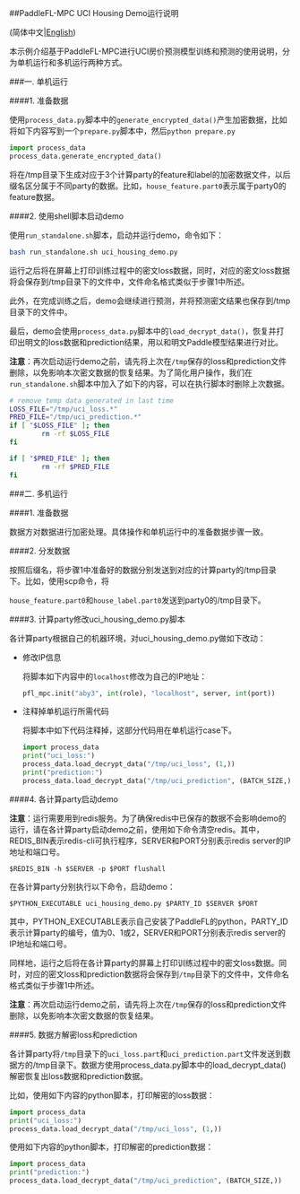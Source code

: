 ##PaddleFL-MPC UCI Housing Demo运行说明

(简体中文|[English](./README.md))

本示例介绍基于PaddleFL-MPC进行UCI房价预测模型训练和预测的使用说明，分为单机运行和多机运行两种方式。

###一. 单机运行

####1. 准备数据

使用`process_data.py`脚本中的`generate_encrypted_data()`产生加密数据，比如将如下内容写到一个`prepare.py`脚本中，然后`python prepare.py`

```python
import process_data
process_data.generate_encrypted_data()
```

将在/tmp目录下生成对应于3个计算party的feature和label的加密数据文件，以后缀名区分属于不同party的数据。比如，`house_feature.part0`表示属于party0的feature数据。

####2. 使用shell脚本启动demo

使用`run_standalone.sh`脚本，启动并运行demo，命令如下：

```bash 
bash run_standalone.sh uci_housing_demo.py
```

运行之后将在屏幕上打印训练过程中的密文loss数据，同时，对应的密文loss数据将会保存到/tmp目录下的文件中，文件命名格式类似于步骤1中所述。

此外，在完成训练之后，demo会继续进行预测，并将预测密文结果也保存到/tmp目录下的文件中。

最后，demo会使用`process_data.py`脚本中的`load_decrypt_data()`，恢复并打印出明文的loss数据和prediction结果，用以和明文Paddle模型结果进行对比。

**注意**：再次启动运行demo之前，请先将上次在`/tmp`保存的loss和prediction文件删除，以免影响本次密文数据的恢复结果。为了简化用户操作，我们在`run_standalone.sh`脚本中加入了如下的内容，可以在执行脚本时删除上次数据。

```bash
# remove temp data generated in last time
LOSS_FILE="/tmp/uci_loss.*"
PRED_FILE="/tmp/uci_prediction.*"
if [ "$LOSS_FILE" ]; then
        rm -rf $LOSS_FILE
fi

if [ "$PRED_FILE" ]; then
        rm -rf $PRED_FILE
fi
```



###二. 多机运行

####1. 准备数据

数据方对数据进行加密处理。具体操作和单机运行中的准备数据步骤一致。

####2. 分发数据

按照后缀名，将步骤1中准备好的数据分别发送到对应的计算party的/tmp目录下。比如，使用scp命令，将

`house_feature.part0`和`house_label.part0`发送到party0的/tmp目录下。

####3. 计算party修改uci_housing_demo.py脚本

各计算party根据自己的机器环境，对uci_housing_demo.py做如下改动：

* 修改IP信息

  将脚本如下内容中的`localhost`修改为自己的IP地址：

  ```python
  pfl_mpc.init("aby3", int(role), "localhost", server, int(port))
  ```

* 注释掉单机运行所需代码

  将脚本中如下代码注释掉，这部分代码用在单机运行case下。

  ```python
  import process_data
  print("uci_loss:")
  process_data.load_decrypt_data("/tmp/uci_loss", (1,))
  print("prediction:")
  process_data.load_decrypt_data("/tmp/uci_prediction", (BATCH_SIZE,))
  ```

####4. 各计算party启动demo

**注意**：运行需要用到redis服务。为了确保redis中已保存的数据不会影响demo的运行，请在各计算party启动demo之前，使用如下命令清空redis。其中，REDIS_BIN表示redis-cli可执行程序，SERVER和PORT分别表示redis server的IP地址和端口号。

```
$REDIS_BIN -h $SERVER -p $PORT flushall
```

在各计算party分别执行以下命令，启动demo：

```
$PYTHON_EXECUTABLE uci_housing_demo.py $PARTY_ID $SERVER $PORT
```

其中，PYTHON_EXECUTABLE表示自己安装了PaddleFL的python，PARTY_ID表示计算party的编号，值为0、1或2，SERVER和PORT分别表示redis server的IP地址和端口号。

同样地，运行之后将在各计算party的屏幕上打印训练过程中的密文loss数据。同时，对应的密文loss和prediction数据将会保存到`/tmp`目录下的文件中，文件命名格式类似于步骤1中所述。

**注意**：再次启动运行demo之前，请先将上次在`/tmp`保存的loss和prediction文件删除，以免影响本次密文数据的恢复结果。

####5. 数据方解密loss和prediction

各计算party将`/tmp`目录下的`uci_loss.part`和`uci_prediction.part`文件发送到数据方的/tmp目录下。数据方使用process_data.py脚本中的load_decrypt_data()解密恢复出loss数据和prediction数据。

比如，使用如下内容的python脚本，打印解密的loss数据：

```python
import process_data
print("uci_loss:")
process_data.load_decrypt_data("/tmp/uci_loss", (1,))
```

使用如下内容的python脚本，打印解密的prediction数据：

```python
import process_data
print("prediction:")
process_data.load_decrypt_data("/tmp/uci_prediction", (BATCH_SIZE,))
```

